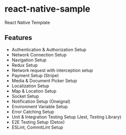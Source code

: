 # react-native-sample
React Native Template

## Features
- Authentication & Authorization Setup
- Network Connection Setup
- Navigation Setup
- Redux Setup
- Network request with interception setup
- Payment Setup (Stripe)
- Media & Document Picker Setup
- Localization Setup 
- Map & Location Setup
- Socket Setup
- Notification Setup (Oneignal)
- Environment Variable Setup
- Error Catching Setup
- Unit & Integration Testing Setup (Jest, Testing Library)
- E2E Testing Setup (Detox)
- ESLint, CommitLint Setup
